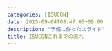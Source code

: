 ```yaml
---
categories: [ISUCON]
date: 2015-09-04T08:47:05+09:00
description: "予備に作ったスライド"
title: ISUCONこれまでの流れ
---
```


<section data-markdown
    data-separator="\n===\n"
    data-vertical="\n---\n"
    data-notes="^Note:">
<script type="text/template">
# ISUCONこれまでの流れ
----------------------
雑に書き殴った
<!-- .slide: class="center" -->
===
# About Me
---------
![κeenのアイコン](/images/icon.png) <!-- .element: style="position:absolute;right:0;z-index:-1" -->

 + κeen
 + [@blackenedgold](https://twitter.com/blackenedgold)
 + Github: [KeenS](https://github.com/KeenS)
 + ISUCON3、 4の予選、本戦に出場（学生枠）
===
# ISUCON1 ブログ
---------------

* node perl ruby
* kazeburoの罠
* ブログのサイドバーが重いやつ
* 割と親切なルール

===
# ISUCON2 チケット予約サイト
---------------------------

* perl ruby node php java python
* 席ランダムにしてなくてもベンチマーカー通っちゃう
* 変更が1秒以内に反映されていること → 0.9秒毎に裏でバッチを回す
* JOINが3連になってる所があってみんなそこに引っ掛かったがボトルネックはそこじゃない
* ちょっとルールが雑になった

===
# ISUCON3予選 スニペット投稿サイト
--------------------------------
* go node perl python ruby php
* AWS1台
* Markdown変換がperl製の重いやつ
* AWSだとプロセスのフォークも重い
* titleの抜き出しも重い
* チェッカーが甘くてVarnishを導入しただけで点数爆上がり
* SQLの典型問題とかも
* workloadに気付かなかった人多数
* 学生枠が出来た
* ベンチマーカが通れば何でもアリな風潮

===
# ISUCON3本戦 画像SNS
--------------------
* go node perl python ruby
* オンプレ5台
* 画像の変換が重い
* 実は帯域もつらい
* 画像のチェッカがあってチェッカが通れば画質を落としても良かった
* 組長の罠
* ベンチマーカーに通れば何でもアリ
* 複数サーバーでのファイルの共有にWebDAVが盲点
* 点数計算の罠に嵌まる人多数
  + 基本点より追加点に目が眩む人がそれなりに
* 推測するな計測せよ
* nodeで初期パスワードが間違っているトラブル

===
# ISUCON4予選 銀行
--------------------------------------

* go node perl php python ruby
* AWS1台
* ワークロードを桁外れに指定するとベンチマーカーが走り続けるバグ
* ベンチマーカーにアクセスして行動パターンを解析した人が出る（その情報は使ってない。スポーツマンシップ。）
* テンプレートエンジンをやめて静的ファイル
* Go勢のon memory戦略が跋扈
* 「メモリに載せれば勝てるぜ」風潮
* 静的ファイルを返さない反則ギリギリのチューニング
* ベンチマーカーのチューニング
* Varnish潰し
* アプリをC++で書き換えて予選突破したチームも出る

===
# ISUCON4本戦 動画広告
----------------

* go perl php python ruby
* オンプレ3台
* 最初からRedisに動画が載ってる
* それ外したらスコア頭打ち(帯域がつまる)
* ベンチマーク同士が干渉しあう
* 実はCache-Controlをしたらスコアが爆上がり(上位2チームだけ気付いた)
* 3位のチームは外向きと内向きの2枚のNICを使って団子状のスコアから頭1つだけ出た

===
#ISUCON5予選 ???
----------------
* perl ruby node php python go java (scala)
* GCP 
* 今までの予選だとベンチマーカが競技者の手元に渡る問題があった。
* かといって外部からのベンチマークは安定しない。
* GCPならGoogleの謎の技術によって安定するらしい。
* @tagomoris 「もはやISUCONは予選で落ちる人の方が多くなった。その人達にとっては予選こそがISUCONなのだ」
  
</script>
</section>
